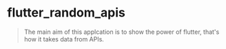 # flutter_random_apis


>The main aim of this applcation is to show the power of flutter, that's how it takes data from APIs.

